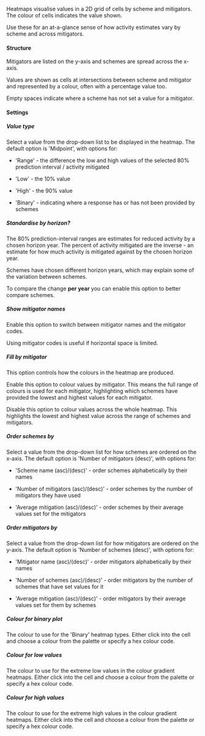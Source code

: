 Heatmaps visualise values in a 2D grid of cells by scheme and mitigators. The colour of cells indicates the value shown.

Use these for an at-a-glance sense of how activity estimates vary by scheme and across mitigators.

#### Structure

Mitigators are listed on the y-axis and schemes are spread across the x-axis.

Values are shown as cells at intersections between scheme and mitigator and represented by a colour, often with a percentage value too.

Empty spaces indicate where a scheme has not set a value for a mitigator.

#### Settings

##### Value type

Select a value from the drop-down list to be displayed in the heatmap. The default option is 'Midpoint', with options for:

-   'Range' - the difference the low and high values of the selected 80% prediction interval / activity mitigated

-   'Low' - the 10% value

-   'High' - the 90% value

-   'Binary' - indicating where a response has or has not been provided by schemes

##### Standardise by horizon?

The 80% prediction-interval ranges are estimates for reduced activity by a chosen horizon year. The percent of activity mitigated are the inverse - an estimate for how much activity is mitigated against by the chosen horizon year.

Schemes have chosen different horizon years, which may explain some of the variation between schemes.

To compare the change **per year** you can enable this option to better compare schemes.

##### Show mitigator names

Enable this option to switch between mitigator names and the mitigator codes.

Using mitigator codes is useful if horizontal space is limited.

##### Fill by mitigator

This option controls how the colours in the heatmap are produced.

Enable this option to colour values by mitigator. This means the full range of colours is used for each mitigator, highlighting which schemes have provided the lowest and highest values for each mitigator.

Disable this option to colour values across the whole heatmap. This highlights the lowest and highest value across the range of schemes and mitigators.

##### Order schemes by

Select a value from the drop-down list for how schemes are ordered on the x-axis. The default option is 'Number of mitigators (desc)', with options for:

-   'Scheme name (asc)/(desc)' - order schemes alphabetically by their names

-   'Number of mitigators (asc)/(desc)' - order schemes by the number of mitigators they have used

-   'Average mitigation (asc)/(desc)' - order schemes by their average values set for the mitigators

##### Order mitigators by

Select a value from the drop-down list for how mitigators are ordered on the y-axis. The default option is 'Number of schemes (desc)', with options for:

-   'Mitigator name (asc)/(desc)' - order mitigators alphabetically by their names

-   'Number of schemes (asc)/(desc)' - order mitigators by the number of schemes that have set values for it

-   'Average mitigation (asc)/(desc)' - order mitigators by their average values set for them by schemes

##### Colour for binary plot

The colour to use for the 'Binary' heatmap types. Either click into the cell and choose a colour from the palette or specify a hex colour code.

##### Colour for low values

The colour to use for the extreme low values in the colour gradient heatmaps. Either click into the cell and choose a colour from the palette or specify a hex colour code.

##### Colour for high values

The colour to use for the extreme high values in the colour gradient heatmaps. Either click into the cell and choose a colour from the palette or specify a hex colour code.
